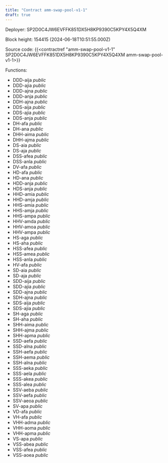 ```yaml
---
title: "Contract amm-swap-pool-v1-1"
draft: true
---
```

Deployer: SP2D0C4JW6EVFFK851DX5H8KP9390C5KPY4X5Q4XM


 



Block height: 154415 (2024-06-18T10:51:55.000Z)

Source code: {{<contractref "amm-swap-pool-v1-1" SP2D0C4JW6EVFFK851DX5H8KP9390C5KPY4X5Q4XM amm-swap-pool-v1-1>}}

Functions:

* DDD-aija _public_
* DDD-ajia _public_
* DDD-ajna _public_
* DDD-anja _public_
* DDH-ajna _public_
* DDS-aija _public_
* DDS-ajia _public_
* DDS-anja _public_
* DH-afa _public_
* DH-ana _public_
* DHH-aima _public_
* DHH-ajma _public_
* DS-aia _public_
* DS-aja _public_
* DSS-afea _public_
* DSS-anla _public_
* DV-afa _public_
* HD-afa _public_
* HD-ana _public_
* HDD-anja _public_
* HDS-anja _public_
* HHD-amia _public_
* HHD-amja _public_
* HHS-amia _public_
* HHS-amja _public_
* HHS-ampa _public_
* HHV-amda _public_
* HHV-amoa _public_
* HHV-ampa _public_
* HS-aga _public_
* HS-aha _public_
* HSS-afea _public_
* HSS-amea _public_
* HSS-anla _public_
* HV-afa _public_
* SD-aia _public_
* SD-aja _public_
* SDD-aija _public_
* SDD-ajia _public_
* SDD-ajna _public_
* SDH-ajna _public_
* SDS-aija _public_
* SDS-ajia _public_
* SH-aga _public_
* SH-aha _public_
* SHH-aima _public_
* SHH-ajma _public_
* SHH-apma _public_
* SSD-aefa _public_
* SSD-alna _public_
* SSH-aefa _public_
* SSH-aema _public_
* SSH-alna _public_
* SSS-aeka _public_
* SSS-aela _public_
* SSS-akea _public_
* SSS-alea _public_
* SSV-aeba _public_
* SSV-aefa _public_
* SSV-aeoa _public_
* SV-apa _public_
* VD-afa _public_
* VH-afa _public_
* VHH-adma _public_
* VHH-aoma _public_
* VHH-apma _public_
* VS-apa _public_
* VSS-abea _public_
* VSS-afea _public_
* VSS-aoea _public_
